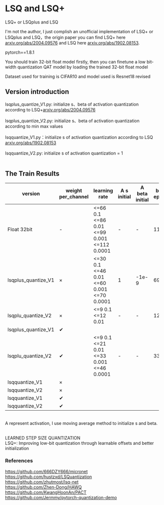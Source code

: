 # LSQ and LSQ+<br>
LSQ+ or LSQplus and LSQ <br>

I'm not the author, I just complish an unofficial implementation of LSQ+ or LSQplus and LSQ，the origin paper you can find LSQ+ here [arxiv.org/abs/2004.09576](https://arxiv.org/abs/2004.09576) and LSQ here [arxiv.org/abs/1902.08153](https://arxiv.org/abs/1902.08153).<br>

pytorch==1.8.1<br>

You should train 32-bit float model firstly, then you can finetune a low bit-width quantization QAT model by loading the trained 32-bit float model<br>

Dataset used for training is CIFAR10 and model used is Resnet18 revised<br>

## Version introduction
lsqplus_quantize_V1.py: initialize s、beta of activation quantization according to LSQ+[arxiv.org/abs/2004.09576](https://arxiv.org/abs/2004.09576)<br><br>
lsqplus_quantize_V2.py: initialize s、beta of activation quantization according to min max values<br><br>
lsqquantize_V1.py：initialize s of activation quantization according to LSQ [arxiv.org/abs/1902.08153](https://arxiv.org/abs/1902.08153)<br><br>
lsqquantize_V2.py: initialize s of activation quantization = 1<br><br>

## The Train Results 
| version | weight per_channel | learning rate | A s initial | A beta initial | best epoch | Accuracy | models
| ------ | --------- | ------ | ------ | ------ | ------ | ------ | ------ |
| Float 32bit | - | <=66 0.1<br><=86 0.01<br><=99 0.001<br><=112 0.0001 | - | - | 112 | 92.6 | [download](https://share.weiyun.com/g7P6cL23) |
| lsqplus_quantize_V1 | × | <=30 0.1<br><=46 0.01<br><=60 0.001<br><=70 0.0001 | 1 | -1e-9 | 69 | 90.1 | [download](https://share.weiyun.com/HRKnuJ9H) |
| lsqplu_quantize_V2 | × | <=9 0.1<br><=12 0.01 | - | - | 12 | 91.0 | [download](https://share.weiyun.com/RvrPTeEQ) |
| lsqplus_quantize_V1 | ✔ |  |  |  |  |  |  | |
| lsqplu_quantize_V2 | ✔ | <=9 0.1<br><=21 0.01<br><=33 0.001<br><=46 0.0001 | - | - | 33 | 91.46 | [download](https://share.weiyun.com/ZUTnyZJd) |
| lsqquantize_V1 | × |  |  |  |  |  | |
| lsqquantize_V2 | × |  |  |  |  |  | |
| lsqquantize_V1 | ✔ |  |  |  |  |  | |
| lsqquantize_V2 | ✔ |  |  |  |  |  | |
<br>
A represent activation, I use moving average method to initialize s and beta.<br><br>

LEARNED STEP SIZE QUANTIZATION<br>
LSQ+: Improving low-bit quantization through learnable offsets and better initialization<br>

### References<br>
https://github.com/666DZY666/micronet<br>
https://github.com/hustzxd/LSQuantization<br>
https://github.com/zhutmost/lsq-net<br>
https://github.com/Zhen-Dong/HAWQ<br>
https://github.com/KwangHoonAn/PACT<br>
https://github.com/Jermmy/pytorch-quantization-demo<br>
